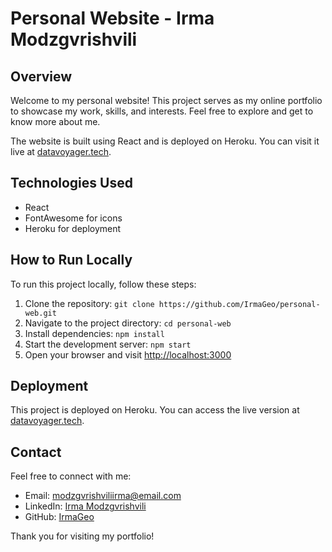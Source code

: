 # Personal Website - Irma Modzgvrishvili

## Overview
Welcome to my personal website! This project serves as my online portfolio to showcase my work, skills, and interests. Feel free to explore and get to know more about me.

The website is built using React and is deployed on Heroku. You can visit it live at [datavoyager.tech](https://datavoyager.tech/#/).

## Technologies Used
- React
- FontAwesome for icons
- Heroku for deployment

## How to Run Locally
To run this project locally, follow these steps:

1. Clone the repository: `git clone https://github.com/IrmaGeo/personal-web.git`
2. Navigate to the project directory: `cd personal-web`
3. Install dependencies: `npm install`
4. Start the development server: `npm start`
5. Open your browser and visit [http://localhost:3000](http://localhost:3000)

## Deployment
This project is deployed on Heroku. You can access the live version at [datavoyager.tech](https://datavoyager.tech/#/).

## Contact
Feel free to connect with me:
- Email: modzgvrishviliirma@email.com
- LinkedIn: [Irma Modzgvrishvili](https://www.linkedin.com/in/irmamodzgvrishvili)
- GitHub: [IrmaGeo](https://github.com/IrmaGeo)

Thank you for visiting my portfolio!

